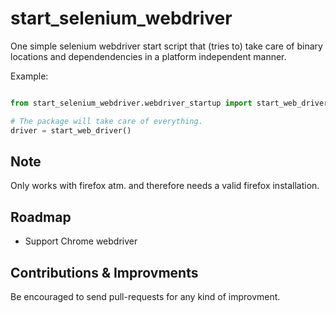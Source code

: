 # start_selenium_webdriver

One simple selenium webdriver start script that (tries to) take care of binary locations and dependendencies in a platform independent manner.

Example:

```python

from start_selenium_webdriver.webdriver_startup import start_web_driver

# The package will take care of everything.
driver = start_web_driver()


```

## Note

Only works with firefox atm. and therefore needs a valid firefox installation.

## Roadmap

* Support Chrome webdriver

## Contributions & Improvments

Be encouraged to send pull-requests for any kind of improvment.
